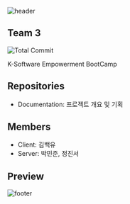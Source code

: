 ![header](https://capsule-render.vercel.app/api?type=waving&color=gradient&animation=fadeIn&height=230&text=K-Software%20Empowerment%20BootCamp&desc=Team%203&fontSize=60&fontAlign=50&fontAlignY=33&descSize=20&descAlign=50&descAlignY=55)

## Team 3

![Total Commit](https://img.shields.io/badge/Total%20Commits-1128+-green)

K-Software Empowerment BootCamp

## Repositories
- Documentation: 프로젝트 개요 및 기획

## Members

- Client: 김백유  
- Server: 박민준, 정진서 

## Preview

![footer](https://capsule-render.vercel.app/api?type=waving&&color=gradient&section=footer)
